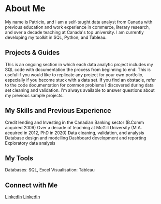 # About Me
My name is Patricio, and I am a self-taught data analyst from Canada with previous education and work experience in commerce, literary research, and over a decade teaching at Canada's top university. I am currently developing my toolkit in SQL, Python, and Tableau.

## Projects & Guides
This is an ongoing section in which each data analytic project includes my SQL code with documentation the process from beginning to end. This is useful if you would like to replicate any project for your own portfolio, especially if you become stuck with a data set. If you find an obstacle, refer to the code documentation for common problems I discovered during data set cleaning and validation. I'm always available to answer questions about my previous sample projects.

## My Skills and Previous Experience
Credit lending and Investing in the Canadian Banking sector (B.Comm acquired 2006)
Over a decade of teaching at McGill University (M.A. acquired in 2012, PhD in 2020)
Data cleaning, validation, and analysis
Database design and modelling
Dashboard development and reporting
Exploratory data analysis

## My Tools 
Databases: SQL, Excel
Visualisation: Tableau

## Connect with Me 
[LinkedIn]([https://github.com](https://www.linkedin.com/in/patricio-kobek/))
[LinkedIn](https://www.linkedin.com/in/patricio-kobek/)




